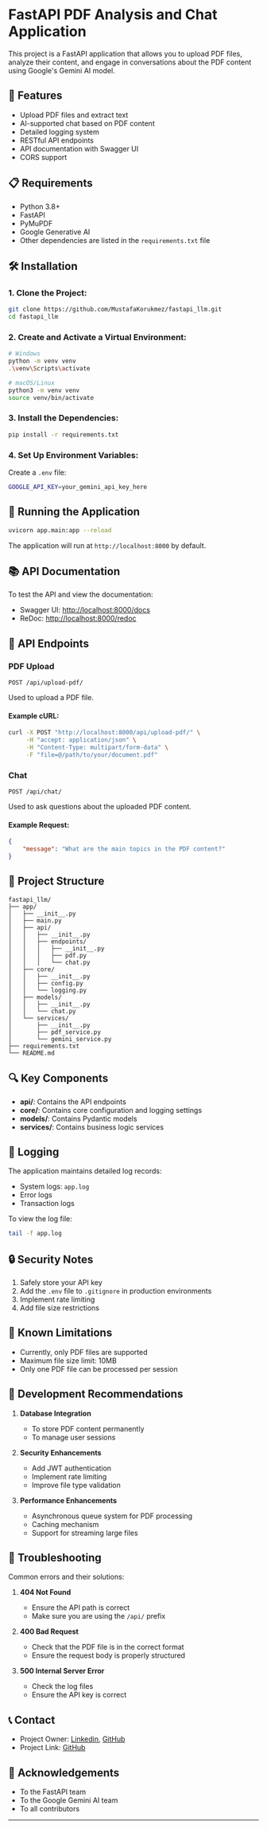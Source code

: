 # FastAPI PDF Analysis and Chat Application

This project is a FastAPI application that allows you to upload PDF files, analyze their content, and engage in conversations about the PDF content using Google's Gemini AI model.

## 🚀 Features

- Upload PDF files and extract text
- AI-supported chat based on PDF content
- Detailed logging system
- RESTful API endpoints
- API documentation with Swagger UI
- CORS support

## 📋 Requirements

- Python 3.8+
- FastAPI
- PyMuPDF
- Google Generative AI
- Other dependencies are listed in the `requirements.txt` file

## 🛠️ Installation

### 1. Clone the Project:

```bash
git clone https://github.com/MustafaKorukmez/fastapi_llm.git
cd fastapi_llm
```

### 2. Create and Activate a Virtual Environment:

```bash
# Windows
python -m venv venv
.\venv\Scripts\activate

# macOS/Linux
python3 -m venv venv
source venv/bin/activate
```

### 3. Install the Dependencies:

```bash
pip install -r requirements.txt
```

### 4. Set Up Environment Variables:

Create a `.env` file:

```bash
GOOGLE_API_KEY=your_gemini_api_key_here
```

## 🚀 Running the Application

```bash
uvicorn app.main:app --reload
```

The application will run at `http://localhost:8000` by default.

## 📚 API Documentation

To test the API and view the documentation:

- Swagger UI: [http://localhost:8000/docs](http://localhost:8000/docs)
- ReDoc: [http://localhost:8000/redoc](http://localhost:8000/redoc)

## 🔄 API Endpoints

### PDF Upload

```http
POST /api/upload-pdf/
```

Used to upload a PDF file.

#### Example cURL:

```bash
curl -X POST "http://localhost:8000/api/upload-pdf/" \
     -H "accept: application/json" \
     -H "Content-Type: multipart/form-data" \
     -F "file=@/path/to/your/document.pdf"
```

### Chat

```http
POST /api/chat/
```

Used to ask questions about the uploaded PDF content.

#### Example Request:

```json
{
    "message": "What are the main topics in the PDF content?"
}
```

## 📁 Project Structure

```
fastapi_llm/
├── app/
│   ├── __init__.py
│   ├── main.py
│   ├── api/
│   │   ├── __init__.py
│   │   ├── endpoints/
│   │   │   ├── __init__.py
│   │   │   ├── pdf.py
│   │   │   └── chat.py
│   ├── core/
│   │   ├── __init__.py
│   │   ├── config.py
│   │   └── logging.py
│   ├── models/
│   │   ├── __init__.py
│   │   └── chat.py
│   └── services/
│       ├── __init__.py
│       ├── pdf_service.py
│       └── gemini_service.py
├── requirements.txt
└── README.md
```

## 🔍 Key Components

- **api/**: Contains the API endpoints
- **core/**: Contains core configuration and logging settings
- **models/**: Contains Pydantic models
- **services/**: Contains business logic services

## 📝 Logging

The application maintains detailed log records:

- System logs: `app.log`
- Error logs
- Transaction logs

To view the log file:

```bash
tail -f app.log
```

## 🔒 Security Notes

1. Safely store your API key
2. Add the `.env` file to `.gitignore` in production environments
3. Implement rate limiting
4. Add file size restrictions

## 🚧 Known Limitations

- Currently, only PDF files are supported
- Maximum file size limit: 10MB
- Only one PDF file can be processed per session

## 🔄 Development Recommendations

1. **Database Integration**
   - To store PDF content permanently
   - To manage user sessions

2. **Security Enhancements**
   - Add JWT authentication
   - Implement rate limiting
   - Improve file type validation

3. **Performance Enhancements**
   - Asynchronous queue system for PDF processing
   - Caching mechanism
   - Support for streaming large files

## 🐛 Troubleshooting

Common errors and their solutions:

1. **404 Not Found**
   - Ensure the API path is correct
   - Make sure you are using the `/api/` prefix

2. **400 Bad Request**
   - Check that the PDF file is in the correct format
   - Ensure the request body is properly structured

3. **500 Internal Server Error**
   - Check the log files
   - Ensure the API key is correct


## 📞 Contact

- Project Owner: [Linkedin](https://www.linkedin.com/in/mustafakorukmez/), [GitHub](https://github.com/MustafaKorukmez)
- Project Link: [GitHub](https://github.com/username/fastapi_llm)

## 🙏 Acknowledgements

- To the FastAPI team
- To the Google Gemini AI team
- To all contributors

---
